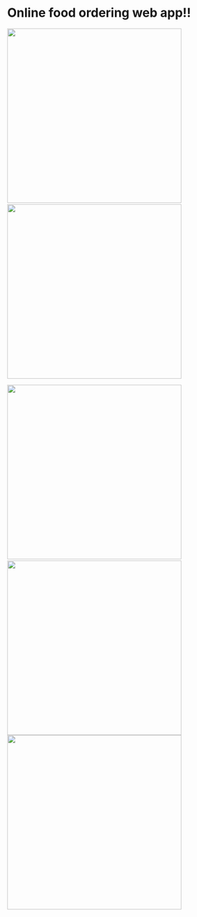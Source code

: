 # Online food ordering web app!!

<p float="left">
<img src="https://user-images.githubusercontent.com/63860571/163274858-f2af646d-5fb9-4b73-83ee-757e1e1a1178.png" width="400" />
&nbsp;&nbsp;&nbsp;&nbsp;&nbsp;&nbsp;&nbsp;&nbsp;&nbsp;&nbsp;&nbsp;&nbsp;&nbsp;&nbsp;&nbsp;&nbsp;&nbsp;&nbsp;&nbsp;&nbsp;&nbsp;
<img src="https://user-images.githubusercontent.com/63860571/163275471-2fca1441-d614-4e94-92d8-83757a77f8cc.png" width="400" />
</p>
<span>
<img src="https://user-images.githubusercontent.com/63860571/163275477-80f03348-bf29-4bbd-89c6-67442c11ed7a.png" width="400" />
 &nbsp;&nbsp;&nbsp;&nbsp;&nbsp;&nbsp;&nbsp;&nbsp;&nbsp;&nbsp;&nbsp;&nbsp;&nbsp;&nbsp;&nbsp;&nbsp;&nbsp;&nbsp;&nbsp;&nbsp;&nbsp;
<img src="https://user-images.githubusercontent.com/63860571/163275483-08bbd45b-e479-4dd3-8887-33e3198d99b2.png" width="400" />
</span>
<img src="https://user-images.githubusercontent.com/63860571/163275487-1c2b4ea4-c2ad-477d-8a30-fca55ed1954b.png" width="400" />


